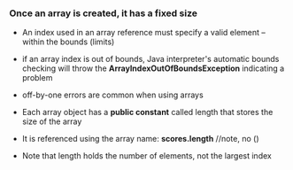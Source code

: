 ### Once an array is created, it has a fixed size
- An index used in an array reference must specify a valid element – within the bounds (limits)
- if an array index is out of bounds, Java interpreter's automatic bounds checking will throw the **ArrayIndexOutOfBoundsException** indicating a
problem
- off-by-one errors are common when using arrays

- Each array object has a **public constant** called length that stores the size of the array

- It is referenced using the array name: **scores.length** //note, no ()

- Note that length holds the number of elements, not the largest index

